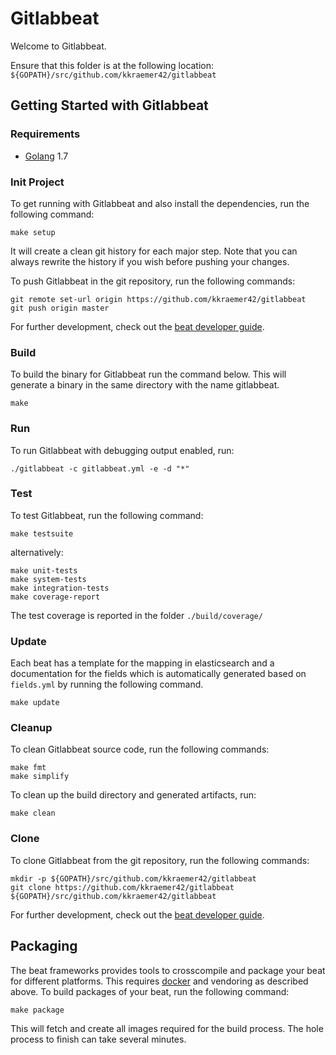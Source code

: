 # Gitlabbeat

Welcome to Gitlabbeat.

Ensure that this folder is at the following location:
`${GOPATH}/src/github.com/kkraemer42/gitlabbeat`

## Getting Started with Gitlabbeat

### Requirements

* [Golang](https://golang.org/dl/) 1.7

### Init Project
To get running with Gitlabbeat and also install the
dependencies, run the following command:

```
make setup
```

It will create a clean git history for each major step. Note that you can always rewrite the history if you wish before pushing your changes.

To push Gitlabbeat in the git repository, run the following commands:

```
git remote set-url origin https://github.com/kkraemer42/gitlabbeat
git push origin master
```

For further development, check out the [beat developer guide](https://www.elastic.co/guide/en/beats/libbeat/current/new-beat.html).

### Build

To build the binary for Gitlabbeat run the command below. This will generate a binary
in the same directory with the name gitlabbeat.

```
make
```


### Run

To run Gitlabbeat with debugging output enabled, run:

```
./gitlabbeat -c gitlabbeat.yml -e -d "*"
```


### Test

To test Gitlabbeat, run the following command:

```
make testsuite
```

alternatively:
```
make unit-tests
make system-tests
make integration-tests
make coverage-report
```

The test coverage is reported in the folder `./build/coverage/`

### Update

Each beat has a template for the mapping in elasticsearch and a documentation for the fields
which is automatically generated based on `fields.yml` by running the following command.

```
make update
```


### Cleanup

To clean  Gitlabbeat source code, run the following commands:

```
make fmt
make simplify
```

To clean up the build directory and generated artifacts, run:

```
make clean
```


### Clone

To clone Gitlabbeat from the git repository, run the following commands:

```
mkdir -p ${GOPATH}/src/github.com/kkraemer42/gitlabbeat
git clone https://github.com/kkraemer42/gitlabbeat ${GOPATH}/src/github.com/kkraemer42/gitlabbeat
```


For further development, check out the [beat developer guide](https://www.elastic.co/guide/en/beats/libbeat/current/new-beat.html).


## Packaging

The beat frameworks provides tools to crosscompile and package your beat for different platforms. This requires [docker](https://www.docker.com/) and vendoring as described above. To build packages of your beat, run the following command:

```
make package
```

This will fetch and create all images required for the build process. The hole process to finish can take several minutes.
